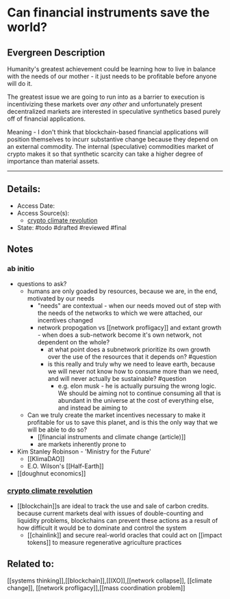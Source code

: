 # Can financial instruments save the world?
## Evergreen Description
Humanity's greatest achievement could be learning how to live in balance with the needs of our mother - it just needs to be profitable before anyone will do it.

The greatest issue we are going to run into as a barrier to execution is incentivizing these markets over *any other* and unfortunately present decentralized markets are interested in speculative synthetics based purely off of financial applications.

Meaning - I don't think that blockchain-based financial applications will position themselves to incurr substantive change because they depend on an external commodity. The internal (speculative) commodities market of crypto makes it so that synthetic scarcity can take a higher degree of importance than material assets.

---
## Details:
- Access Date:
- Access Source(s):
	- [crypto climate revolution](https://medium.com/@themantis/the-crypto-climate-revolution-why-a-technology-condemned-by-environmentalists-may-become-a-key-e9ea7313587d) 
- State: #todo #drafted #reviewed #final 

## Notes
### ab initio
- questions to ask?
	- humans are only goaded by resources, because we are, in the end, motivated by our needs
		- "needs" are contextual - when our needs moved out of step with the needs of the networks to which we were attached, our incentives changed
		- network propogation vs [[network profligacy]] and extant growth - when does a sub-network become it's own network, not dependent on the whole?
			- at what point does a subnetwork prioritize its own growth over the use of the resources that it depends on? #question 
			- is this really and truly why we need to leave earth, because we will never not know how to consume more than we need, and will never actually be sustainable? #question
				- e.g. elon musk - he is actually pursuing the wrong logic. We should be aiming not to continue consuming all that is abundant in the universe at the cost of everything else, and instead be aiming to 
	- Can we truly create the market incentives necessary to make it profitable for us to save this planet, and is this the only way that we will be able to do so?
		- [[financial instruments and climate change (article)]]
		- are markets inherently prone to 
- Kim Stanley Robinson - 'Ministry for the Future'
	- [[KlimaDAO]]
	- E.O. Wilson's [[Half-Earth]]
- [[doughnut economics]]
### [crypto climate revolution](https://medium.com/@themantis/the-crypto-climate-revolution-why-a-technology-condemned-by-environmentalists-may-become-a-key-e9ea7313587d)
- [[blockchain]]s are ideal to track the use and sale of carbon credits. because current markets deal with issues of double-counting and liquidity problems, blockchains can prevent these actions as a result of how difficult it would be to dominate and control the system
	- [[chainlink]] and secure real-world oracles that could act on [[impact tokens]] to measure regenerative agriculture practices
## Related to: 
[[systems thinking]],[[blockchain]],[[IXO]],[[network collapse]], [[climate change]], [[network profligacy]],[[mass coordination problem]]